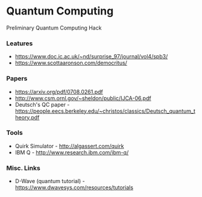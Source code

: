 # Quantum Computing
Preliminary Quantum Computing Hack

### Leatures
- https://www.doc.ic.ac.uk/~nd/surprise_97/journal/vol4/spb3/
- https://www.scottaaronson.com/democritus/

### Papers
- https://arxiv.org/pdf/0708.0261.pdf
- http://www.csm.ornl.gov/~sheldon/public/IJCA-06.pdf
- Deutsch's QC paper - https://people.eecs.berkeley.edu/~christos/classics/Deutsch_quantum_theory.pdf

### Tools
- Quirk Simulator - http://algassert.com/quirk
- IBM Q - http://www.research.ibm.com/ibm-q/

### Misc. Links
- D-Wave (quantum tutorial) - https://www.dwavesys.com/resources/tutorials
